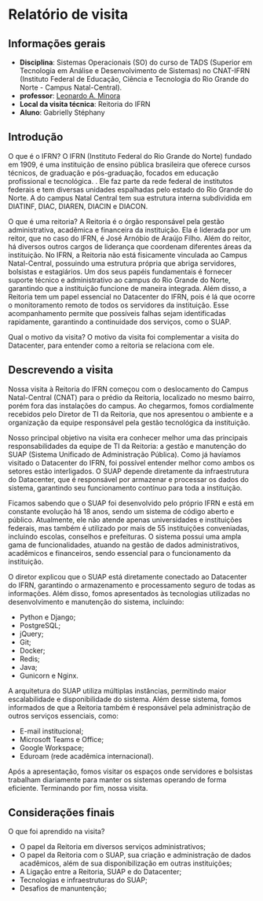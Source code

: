 # Relatório de visita

## Informações gerais
- **Disciplina**: Sistemas Operacionais (SO) do curso de TADS (Superior em Tecnologia em Análise e Desenvolvimento de Sistemas) no CNAT-IFRN (Instituto Federal de Educação, Ciência e Tecnologia do Rio Grande do Norte - Campus Natal-Central).
- **professor**: [Leonardo A. Minora](https://github.com/leonardo-minora)
- **Local da visita técnica**: Reitoria do IFRN
- **Aluno**: Gabrielly Stéphany

## Introdução
O que é o IFRN?
O IFRN (Instituto Federal do Rio Grande do Norte) fundado em 1909, é uma instituição de ensino pública brasileira que oferece cursos técnicos, de graduação e pós-graduação, focados em educação profissional e tecnológica. . Ele faz parte da rede federal de institutos federais e tem diversas unidades espalhadas pelo estado do Rio Grande do Norte. A do campus Natal Central tem sua estrutura interna subdividida em DIATINF, DIAC, DIAREN, DIACIN e DIACON. 

O que é uma reitoria?
A Reitoria é o órgão responsável pela gestão administrativa, acadêmica e financeira da instituição. Ela é liderada por um reitor, que no caso do IFRN, é José Arnóbio de Araújo Filho. Além do reitor, há diversos outros cargos de liderança que coordenam diferentes áreas da instituição. No IFRN, a Reitoria não está fisicamente vinculada ao Campus Natal-Central, possuindo uma estrutura própria que abriga servidores, bolsistas e estagiários. Um dos seus papéis fundamentais é fornecer suporte técnico e administrativo ao campus do Rio Grande do Norte, garantindo que a instituição funcione de maneira integrada. Além disso, a Reitoria tem um papel essencial no Datacenter do IFRN, pois é lá que ocorre o monitoramento remoto de todos os servidores da instituição. Esse acompanhamento permite que possíveis falhas sejam identificadas rapidamente, garantindo a continuidade dos serviços, como o SUAP.

Qual o motivo da visita?
O motivo da visita foi complementar a visita do Datacenter, para entender como a reitoria se relaciona com ele. 

## Descrevendo a visita
Nossa visita à Reitoria do IFRN começou com o deslocamento do Campus Natal-Central (CNAT) para o prédio da Reitoria, localizado no mesmo bairro, porém fora das instalações do campus. Ao chegarmos, fomos cordialmente recebidos pelo Diretor de TI da Reitoria, que nos apresentou o ambiente e a organização da equipe responsável pela gestão tecnológica da instituição.

Nosso principal objetivo na visita era conhecer melhor uma das principais responsabilidades da equipe de TI da Reitoria: a gestão e manutenção do SUAP (Sistema Unificado de Administração Pública). Como já havíamos visitado o Datacenter do IFRN, foi possível entender melhor como ambos os setores estão interligados. O SUAP depende diretamente da infraestrutura do Datacenter, que é responsável por armazenar e processar os dados do sistema, garantindo seu funcionamento contínuo para toda a instituição.

Ficamos sabendo que o SUAP foi desenvolvido pelo próprio IFRN e está em constante evolução há 18 anos, sendo um sistema de código aberto e público. Atualmente, ele não atende apenas universidades e instituições federais, mas também é utilizado por mais de 55 instituições conveniadas, incluindo escolas, conselhos e prefeituras. O sistema possui uma ampla gama de funcionalidades, atuando na gestão de dados administrativos, acadêmicos e financeiros, sendo essencial para o funcionamento da instituição.

O diretor explicou que o SUAP está diretamente conectado ao Datacenter do IFRN, garantindo o armazenamento e processamento seguro de todas as informações. Além disso, fomos apresentados às tecnologias utilizadas no desenvolvimento e manutenção do sistema, incluindo:

- Python e Django;
- PostgreSQL;
- jQuery;
- Git;
- Docker;
- Redis;
- Java;
- Gunicorn e Nginx.

A arquitetura do SUAP utiliza múltiplas instâncias, permitindo maior escalabilidade e disponibilidade do sistema. Além desse sistema, fomos informados de que a Reitoria também é responsável pela administração de outros serviços essenciais, como:

- E-mail institucional;
- Microsoft Teams e Office;
- Google Workspace;
- Eduroam (rede acadêmica internacional).

Após a apresentação, fomos visitar os espaços onde servidores e bolsistas trabalham diariamente para manter os sistemas operando de forma eficiente. Terminando por fim, nossa visita.

## Considerações finais
O que foi aprendido na visita?

- O papel da Reitoria em diversos serviços administrativos;
- O papel da Reitoria com o SUAP, sua criação e administração de dados acadêmicos, além de sua disponibilização em outras instituições;
- A Ligação entre a Reitoria, SUAP e do Datacenter;
- Tecnologias e infraestruturas do SUAP;
- Desafios de manuntenção; 